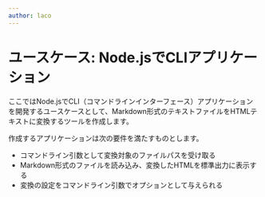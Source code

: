 ```yaml
---
author: laco 
---
```


# ユースケース: Node.jsでCLIアプリケーション

ここではNode.jsでCLI（コマンドラインインターフェース）アプリケーションを開発するユースケースとして、Markdown形式のテキストファイルをHTMLテキストに変換するツールを作成します。

作成するアプリケーションは次の要件を満たすものとします。

- コマンドライン引数として変換対象のファイルパスを受け取る
- Markdown形式のファイルを読み込み、変換したHTMLを標準出力に表示する
- 変換の設定をコマンドライン引数でオプションとして与えられる
